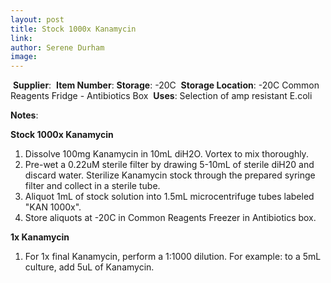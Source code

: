 ```yaml
---
layout: post 
title: Stock 1000x Kanamycin
link: 
author: Serene Durham
image: 
---
```

​
**Supplier**: 
​
**Item Number**: 
​
**Storage**: -20C
​
**Storage Location**: -20C Common Reagents Fridge - Antibiotics Box
​
**Uses**: Selection of amp resistant E.coli ​

**Notes**:


**Stock 1000x Kanamycin**
1. Dissolve 100mg Kanamycin in 10mL diH2O. Vortex to mix thoroughly. 
2. Pre-wet a 0.22uM sterile filter by drawing 5-10mL of sterile diH20 and discard water. Sterilize Kanamycin stock through the prepared syringe filter and collect in a sterile tube.
3. Aliquot 1mL of stock solution into 1.5mL microcentrifuge tubes labeled "KAN 1000x".
4. Store aliquots at -20C in Common Reagents Freezer in Antibiotics box. 

**1x Kanamycin**
1. For 1x final Kanamycin, perform a 1:1000 dilution. For example: to a 5mL culture, add 5uL of Kanamycin.  